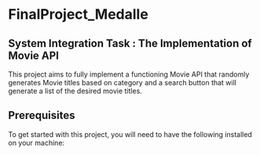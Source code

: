 # FinalProject_Medalle
## System Integration Task : The Implementation of Movie API
This project aims to fully implement a functioning Movie API that randomly generates Movie titles based on category and a search button that will generate a list of the desired movie titles.
## Prerequisites
To get started with this project, you will need to have the following installed on your machine:
